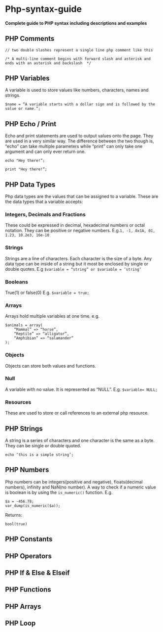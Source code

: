 # Php-syntax-guide
#### Complete guide to PHP syntax including descriptions and examples

## PHP Comments

```
// two double slashes represent a single line php comment like this 

/* A multi-line comment begins with forward slash and asterisk and ends with an asterisk and backslash  */ 
```

## PHP Variables

A variable is used to store values like numbers, characters, names and strings. 
```
$name = “A variable starts with a dollar sign and is followed by the value or name.”;
```


## PHP Echo / Print

Echo and print statements are used to output values onto the page. They are used in a very similar way. The difference between the two though is, “echo” can take multiple parameters while “print” can only take one argument and can only ever return one. 
```
echo "Hey there!”;

print "Hey there!“;

```
## PHP Data Types

Php data types are the values that can be assigned to a variable. These are the data types that a variable accepts:

### Integers, Decimals and Fractions
These could be expressed in decimal, hexadecimal numbers or octal notation. They can be positive or negative numbers.
E.g.` 1, -1, 0x1A, 01, 1.23, 10.2e3, 16e-10 `

### Strings
Strings are a line of characters. Each character is the size of a byte. Any data type can be inside of a string but it most be enclosed by single or double quotes.
E.g ` $variable = “string” or $variable = ’string’ `

### Booleans
True(1) or false(0)
E.g. `$variable = true; `

### Arrays
Arrays hold multiple variables at one time.
e.g.
```
$animals = array(
    “Mammal” => “horse”,
    “Reptile” => “alligator”,
    “Amphibian” => “salamander”
);
```


### Objects
Objects can store both values and functions.

### Null 

A variable with no value. It is represented as “NULL”.
E.g. ` $variable= NULL; `

### Resources
These are used to store or call references to an external php resource.

## PHP Strings

A string is a series of characters and one character is the same as a byte. They can be single or double quoted.
``` 
echo ‘this is a simple string’; 
```


## PHP Numbers
Php numbers can be integers(positive and negative), floats(decimal numbers), infinity and NaN(no number).
A way to check if a numeric value is boolean is by using the `is_numeric()` function.
E.g. 
``` 
$a = -456.78;
var_dump(is_numeric($a)); 
```
Returns:
```
bool(true)
```



## PHP Constants


## PHP Operators


## PHP If & Else & Elseif



## PHP Functions



## PHP Arrays



## PHP Loop



